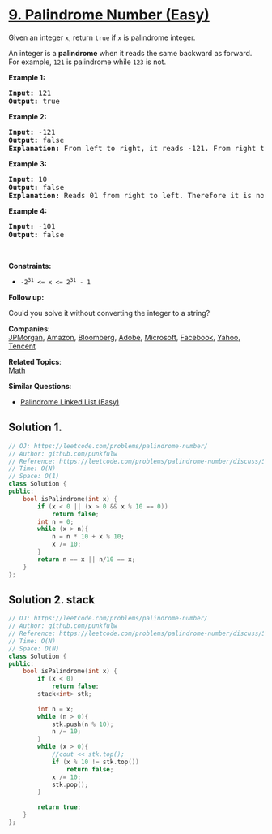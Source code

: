 # [9. Palindrome Number (Easy)](https://leetcode.com/problems/palindrome-number/)

<p>Given an integer <code>x</code>, return <code>true</code> if <code>x</code> is palindrome integer.</p>

<p>An integer is a <b>palindrome</b> when it reads the same backward as forward. For example, <code>121</code> is palindrome while <code>123</code> is not.</p>

<p><strong>Example 1:</strong></p>

<pre><strong>Input:</strong> 121
<strong>Output:</strong> true
</pre>

<p><strong>Example 2:</strong></p>

<pre><strong>Input:</strong> -121
<strong>Output:</strong> false
<strong>Explanation:</strong> From left to right, it reads -121. From right to left, it becomes 121-. Therefore it is not a palindrome.
</pre>

<p><strong>Example 3:</strong></p>

<pre><strong>Input:</strong> 10
<strong>Output:</strong> false
<strong>Explanation:</strong> Reads 01 from right to left. Therefore it is not a palindrome.
</pre>

<p><strong>Example 4:</strong></p>

<pre><strong>Input:</strong> -101
<strong>Output:</strong> false
</pre>



<p>&nbsp;</p>
<p><strong>Constraints:</strong></p>

<ul>
  <li><code>-2<sup>31</sup> &lt;= x &lt;= 2<sup>31</sup> - 1</code></li>
</ul>

<p><strong>Follow up:</strong></p>

<p>Could you solve it without converting the integer to a string?</p>


**Companies**:  
[JPMorgan](https://leetcode.com/company/jpmorgan), [Amazon](https://leetcode.com/company/amazon), [Bloomberg](https://leetcode.com/company/bloomberg), [Adobe](https://leetcode.com/company/adobe), [Microsoft](https://leetcode.com/company/microsoft), [Facebook](https://leetcode.com/company/facebook), [Yahoo](https://leetcode.com/company/yahoo), [Tencent](https://leetcode.com/company/tencent)

**Related Topics**:  
[Math](https://leetcode.com/tag/math/)

**Similar Questions**:
* [Palindrome Linked List (Easy)](https://leetcode.com/problems/palindrome-linked-list/)

## Solution 1.

```cpp
// OJ: https://leetcode.com/problems/palindrome-number/
// Author: github.com/punkfulw
// Reference: https://leetcode.com/problems/palindrome-number/discuss/5165/An-easy-c%2B%2B-8-lines-code-(only-reversing-till-half-and-then-compare)
// Time: O(N)
// Space: O(1)
class Solution {
public:
    bool isPalindrome(int x) {
        if (x < 0 || (x > 0 && x % 10 == 0))
            return false;
        int n = 0;
        while (x > n){
            n = n * 10 + x % 10;
            x /= 10;
        }
        return n == x || n/10 == x;
    }
};
```

## Solution 2. stack

```cpp
// OJ: https://leetcode.com/problems/palindrome-number/
// Author: github.com/punkfulw
// Reference: https://leetcode.com/problems/palindrome-number/discuss/5165/An-easy-c%2B%2B-8-lines-code-(only-reversing-till-half-and-then-compare)
// Time: O(N)
// Space: O(N)
class Solution {
public:
    bool isPalindrome(int x) {
        if (x < 0)
            return false;
        stack<int> stk;
        
        int n = x;
        while (n > 0){
            stk.push(n % 10);
            n /= 10;
        }
        while (x > 0){
            //cout << stk.top();
            if (x % 10 != stk.top())
                return false;
            x /= 10;
            stk.pop();
        }
        
        return true;
    }
};
```
